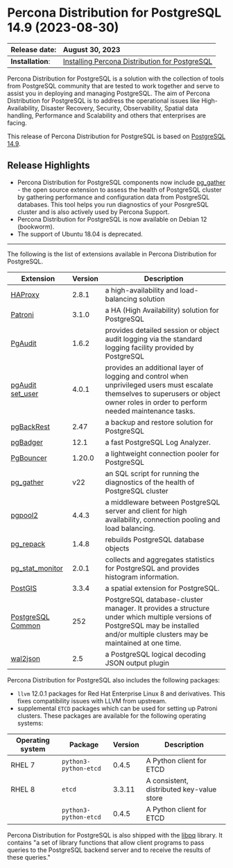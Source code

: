# Percona Distribution for PostgreSQL 14.9 (2023-08-30)


| Release date:     | August 30, 2023        |
|:------------------|:-----------------------|
| **Installation**: | [Installing Percona Distribution for PostgreSQL](installing.md) |

Percona Distribution for PostgreSQL is a solution with the collection of tools from PostgreSQL community that are tested to work together and serve to assist you in deploying and managing PostgreSQL. The aim of Percona Distribution for PostgreSQL is to address the operational issues like High-Availability, Disaster Recovery, Security, Observability, Spatial data handling, Performance and Scalability and others that enterprises are facing.


This release of Percona Distribution for PostgreSQL is based on [PostgreSQL 14.9](https://www.postgresql.org/docs/14/release-14-9.html). 

## Release Highlights

* Percona Distribution for PostgreSQL components now include [pg_gather](https://github.com/jobinau/pg_gather) - the open source extension to assess the health of PostgreSQL cluster by gathering performance and configuration data from PostgreSQL databases. This tool helps you run diagnostics of your PosrgreSQL cluster and is also actively used by Percona Support.
* Percona Distribution for PostgreSQL is now available on Debian 12 (bookworm).
* The support of Ubuntu 18.04 is deprecated.

------------------------------------------------------------------------------

The following is the list of extensions available in Percona Distribution for PostgreSQL.

| Extension           | Version        | Description                  |
| ------------------- | -------------- | ---------------------------- |
|[HAProxy](http://www.haproxy.org/) | 2.8.1 | a high-availability and load-balancing solution |
| [Patroni](https://patroni.readthedocs.io/en/latest/) | 3.1.0 | a HA (High Availability) solution for PostgreSQL |
| [PgAudit](https://www.pgaudit.org/)             | 1.6.2   | provides detailed session or object audit logging via the standard logging facility provided by PostgreSQL                |
| [pgAudit set_user](https://github.com/pgaudit/set_user)| 4.0.1 | provides an additional layer of logging and control when unprivileged users must escalate themselves to superusers or object owner roles in order to perform needed maintenance tasks.|
| [pgBackRest](https://pgbackrest.org/)           | 2.47    | a backup and restore solution for PostgreSQL       |
|[pgBadger](https://github.com/darold/pgbadger)   | 12.1     | a fast PostgreSQL Log Analyzer.|
|[PgBouncer](https://www.pgbouncer.org/)          |1.20.0    | a lightweight connection pooler for PostgreSQL|
| [pg_gather](https://github.com/jobinau/pg_gather)| v22     | an SQL script for running the diagnostics of the health of PostgreSQL cluster |
| [pgpool2](https://git.postgresql.org/gitweb/?p=pgpool2.git;a=summary) | 4.4.3 | a middleware between PostgreSQL server and client for high availability, connection pooling and load balancing.|
| [pg_repack](https://github.com/reorg/pg_repack) | 1.4.8   | rebuilds PostgreSQL database objects           |
| [pg_stat_monitor](https://github.com/percona/pg_stat_monitor)|2.0.1 | collects and aggregates statistics for PostgreSQL and provides histogram information.|
| [PostGIS](https://github.com/postgis/postgis) | 3.3.4 | a spatial extension for PostgreSQL.|
| [PostgreSQL Common](https://salsa.debian.org/postgresql/postgresql-common)| 252 | PostgreSQL database-cluster manager. It provides a structure under which multiple versions of PostgreSQL may be installed and/or multiple clusters may be maintained at one time.|
|[wal2json](https://github.com/eulerto/wal2json)  |2.5       | a PostgreSQL logical decoding JSON output plugin|


Percona Distribution for PostgreSQL also includes the following packages:

* `llvm` 12.0.1 packages for Red Hat Enterprise Linux 8 and derivatives. This fixes compatibility issues with LLVM from upstream.
* supplemental `ETCD` packages which can be used for setting up Patroni clusters. These packages are available for the following operating systems:

|  Operating system  | Package              | Version | Description        |
| ------------------ | ---------------------| --------| ------------------ |
| RHEL 7              |`python3-python-etcd` | 0.4.5   | A Python client for ETCD     |
| RHEL 8             | `etcd`               | 3.3.11  | A consistent, distributed key-value store |
|                    | `python3-python-etcd`| 0.4.5   | A Python client for ETCD |
                                                      
Percona Distribution for PostgreSQL is also shipped with the [libpq](https://www.postgresql.org/docs/14/libpq.html) library. It contains "a set of
library functions that allow client programs to pass queries to the PostgreSQL
backend server and to receive the results of these queries." 
